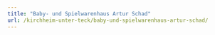 ```yaml
---
title: "Baby- und Spielwarenhaus Artur Schad"
url: /kirchheim-unter-teck/baby-und-spielwarenhaus-artur-schad/
---
```

